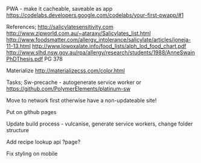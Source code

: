 PWA - make it cacheable, saveable as app
https://codelabs.developers.google.com/codelabs/your-first-pwapp/#1


References;
http://salicylatesensitivity.com
http://www.zipworld.com.au/~ataraxy/Salicylates_list.html
http://www.foodsmatter.com/allergy_intolerance/salicylate/articles/joneja-11-13.html
http://www.lowoxalate.info/food_lists/alph_lod_food_chart.pdf
http://www.slhd.nsw.gov.au/rpa/allergy/research/students/1988/AnneSwainPhDThesis.pdf PG 378

Materialize
http://materializecss.com/color.html


Tasks;
Sw-precache - autogenerate service worker or https://github.com/PolymerElements/platinum-sw

Move to network first otherwise have a non-updateable site!

Put on github pages

Update build process - vulcanise, generate service workers, change folder structure

Add recipe lookup api ?page?

Fix styling on mobile